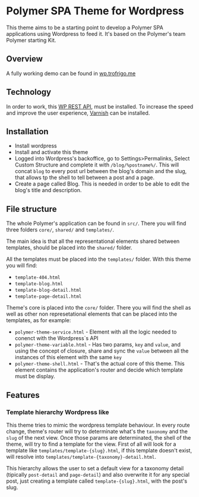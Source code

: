 # Polymer SPA Theme for Wordpress

This theme aims to be a starting point to develop a Polymer SPA applications using Wordpress to feed it. It's based on the Polymer's team Polymer starting Kit.

## Overview
A fully working demo can be found in [wp.trofrigo.me](http://wp.trofrigo.me)
## Technology
In order to work, this [WP REST API](), must be installed.
To increase the speed and improve the user experience, [Varnish]() can be installed.


## Installation
* Install wordpress
* Install and activate this theme
* Logged into Wordpress's backoffice, go to Settings>Permalinks, Select Custom Structure and complete it with `/blog/%postname%/`. This will concat `blog` to every post url between the blog's domain and the slug, that allows tp the shell to tell between a post and a page.
* Create a page called Blog. This is needed in order to be able to edit the blog's title and description.

## File structure
The whole Polymer's application can be found in `src/`. There you will find three folders `core/`, `shared/` and `templates/`.

The main idea is that all the representational elements shared between templates, should be placed into the `shared/` folder.

All the templates must be placed into the `templates/` folder. With this theme you will find:
* `template-404.html`
* `template-blog.html`
* `template-blog-detail.html`
* `template-page-detail.html`

Theme's core is placed into the `core/` folder. There you will find the shell as well as other non represetational elements that can be placed into the templates, as for example:
* `polymer-theme-service.html` - Element with all the logic needed to conenct with the Wordpress`s API
* `polymer-theme-variable.html` - Has two params, `key` and `value`, and using the concept of closure, share and sync the `value` between all the instances of this element with the same `key`
* `polymer-theme-shell.html` - That's the actual core of this theme. This element contains the application's router and decide which template must be display.

## Features
### Template hierarchy Wordpress like
This theme tries to mimic the wordpress template behaviour. In every route change, theme's router will try to determinate what's the `taxonomy` and the `slug` of the next view. Once those params are determinated, the shell of the theme, will try to find a template for the view. First of all will look for a template like `templates/template-{slug}.html`, if this template doesn't exist, will resolve into `templates/template-{taxonomy}-detail.html`.

This hierarchy allows the user to set a default view for a taxonomy detail (tipically `post-detail` and `page-detail`) and also overwrite it for any special post, just creating a template called `template-{slug}.html`, with the post's slug.